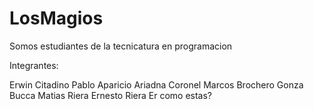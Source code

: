 # LosMagios
Somos estudiantes de la tecnicatura en programacion 

Integrantes:

Erwin Citadino
Pablo Aparicio
Ariadna Coronel
Marcos Brochero
Gonza Bucca
Matias Riera
Ernesto Riera
Er como estas?
